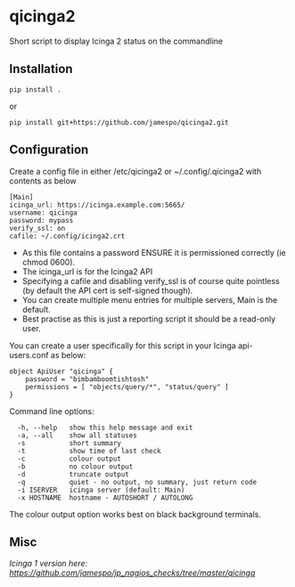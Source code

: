 qicinga2
========

Short script to display Icinga 2 status on the commandline

Installation
------------

    pip install .
    
or    
    
    pip install git+https://github.com/jamespo/qicinga2.git

Configuration
-------------

Create a config file in either /etc/qicinga2 or ~/.config/.qicinga2 with contents as below

    [Main]
    icinga_url: https://icinga.example.com:5665/
    username: qicinga
    password: mypass
	verify_ssl: on
	cafile: ~/.config/icinga2.crt

- As this file contains a password ENSURE it is permissioned correctly (ie chmod 0600).
- The icinga_url is for the Icinga2 API
- Specifying a cafile and disabling verify_ssl is of course quite pointless (by default the API cert is self-signed though).
- You can create multiple menu entries for multiple servers, Main is the default.
- Best practise as this is just a reporting script it should be a read-only user.

You can create a user specifically for this script in your Icinga api-users.conf as below:

    object ApiUser "qicinga" {
        password = "bimbamboomtishtosh"
        permissions = [ "objects/query/*", "status/query" ]
    }


Command line options:

	  -h, --help   show this help message and exit
	  -a, --all    show all statuses
	  -s           short summary
	  -t           show time of last check
	  -c           colour output
	  -b           no colour output
	  -d           truncate output
	  -q           quiet - no output, no summary, just return code
	  -i ISERVER   icinga server (default: Main)
	  -x HOSTNAME  hostname - AUTOSHORT / AUTOLONG

The colour output option works best on black background terminals.

Misc
----

*Icinga 1 version here: https://github.com/jamespo/jp_nagios_checks/tree/master/qicinga*

